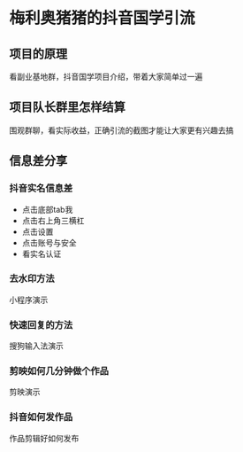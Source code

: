 # 梅利奥猪猪的抖音国学引流

## 项目的原理

看副业基地群，抖音国学项目介绍，带着大家简单过一遍

## 项目队长群里怎样结算

围观群聊，看实际收益，正确引流的截图才能让大家更有兴趣去搞

## 信息差分享

### 抖音实名信息差

- 点击底部tab我
- 点击右上角三横杠
- 点击设置
- 点击账号与安全
- 看实名认证

### 去水印方法

小程序演示

### 快速回复的方法

搜狗输入法演示

### 剪映如何几分钟做个作品

剪映演示

### 抖音如何发作品

作品剪辑好如何发布